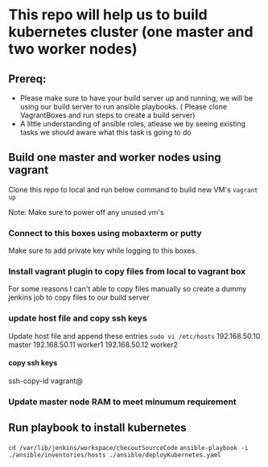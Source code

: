 # This repo will help us to build kubernetes cluster (one master and two worker nodes)

## Prereq:
- Please make sure to have your build server up and running, we will be using our build server to run ansible playbooks. ( Please clone VagrantBoxes and run steps to create a build server)
- A little understanding of ansible roles, atlease we by seeing existing tasks we should aware what this task is going to do


## Build one master and worker nodes using vagrant
Clone this repo to local and run below command to build new VM's 
`vagrant up`

Note: Make sure to power off any unused vm's

### Connect to this boxes using mobaxterm or putty 
Make sure to add private key while logging to this boxes.


### Install vagrant plugin to copy files from local to vagrant box
For some reasons I can't able to copy files manually so create a dummy jenkins job to copy files to our build server


### update host file and copy ssh keys
Update host file and append these entries
`sudo vi /etc/hosts`
192.168.50.10  master
192.168.50.11  worker1
192.168.50.12  worker2

#### copy ssh keys
ssh-copy-id vagrant@<allnodes>

### Update master node RAM to meet minumum requirement


## Run playbook to install kubernetes
`cd /var/lib/jenkins/workspace/checoutSourceCode`
`ansible-playbook -i ./ansible/inventories/hosts ./ansible/deployKubernetes.yaml`